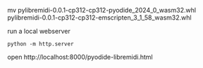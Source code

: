 mv pylibremidi-0.0.1-cp312-cp312-pyodide_2024_0_wasm32.whl pylibremidi-0.0.1-cp312-cp312-emscripten_3_1_58_wasm32.whl

run a local webserver
```shell
python -m http.server
```
open http://localhost:8000/pyodide-libremidi.html
